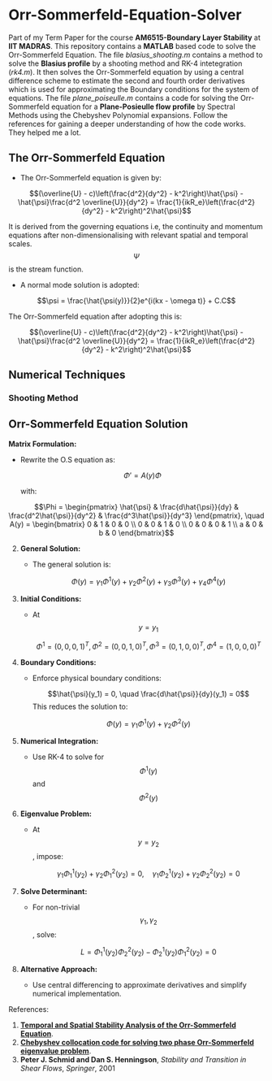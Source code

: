 # Orr-Sommerfeld-Equation-Solver
Part of my Term Paper for the course **AM6515-Boundary Layer Stability** at **IIT MADRAS**.
This repository contains a **MATLAB** based code to solve the Orr-Sommerfeld Equation. 
The file *blasius_shooting.m* contains a method to solve the **Blasius profile** by a shooting method and RK-4 intetegration (*rk4.m*). It then solves the Orr-Sommerfeld equation by using a central difference scheme to estimate the second and fourth order derivatives which is used for approximating the Boundary conditions for the system of equations.
The file *plane_poiseulle.m* contains a code for solving the Orr-Sommerfeld equation for a **Plane-Posieulle flow profile** by Spectral Methods using the Chebyshev Polynomial expansions. 
Follow the references for gaining a deeper understanding of how the code works. They helped me a lot.

## The Orr-Sommerfeld Equation 
- The Orr-Sommerfeld equation is given by:
  
$$(\overline{U} - c)\left(\frac{d^2}{dy^2} - k^2\right)\hat{\psi} - \hat{\psi}\frac{d^2 \overline{U}}{dy^2} = \frac{1}{ikR_e}\left(\frac{d^2}{dy^2} - k^2\right)^2\hat{\psi}$$

It is derived from the governing equations i.e, the continuity and momentum equations after non-dimensionalising with relevant spatial and temporal scales. $$\Psi$$ is the stream function.
- A normal mode solution is adopted:

$$\psi = \frac{\hat{\psi(y)}}{2}e^{i(kx - \omega t)} + C.C$$

The Orr-Sommerfeld equation after adopting this is:

$$(\overline{U} - c)\left(\frac{d^2}{dy^2} - k^2\right)\hat{\psi} - \hat{\psi}\frac{d^2 \overline{U}}{dy^2} = \frac{1}{ikR_e}\left(\frac{d^2}{dy^2} - k^2\right)^2\hat{\psi}$$

## Numerical Techniques
### Shooting Method
## Orr-Sommerfeld Equation Solution

**Matrix Formulation:**  
   - Rewrite the O.S equation as:  
     
     $$\Phi' = A(y)\Phi$$
     
     with:  

  ```math
\Phi = \begin{pmatrix} \hat{\psi} & \frac{d\hat{\psi}}{dy} & \frac{d^2\hat{\psi}}{dy^2} & \frac{d^3\hat{\psi}}{dy^3} \end{pmatrix}, \quad A(y) = \begin{bmatrix} 0 & 1 & 0 & 0 \\ 0 & 0 & 1 & 0 \\ 0 & 0 & 0 & 1 \\ a & 0 & b & 0 \end{bmatrix}
```

  
     

2. **General Solution:**  
   - The general solution is:  
     
     $$\Phi(y) = \gamma_1\Phi^1(y) + \gamma_2\Phi^2(y) + \gamma_3\Phi^3(y) + \gamma_4\Phi^4(y)$$

3. **Initial Conditions:**  
   - At $$y = y_1$$  
   
     $$\Phi^1 = (0, 0, 0, 1)^T, \, \Phi^2 = (0, 0, 1, 0)^T, \, \Phi^3 = (0, 1, 0, 0)^T, \, \Phi^4 = (1, 0, 0, 0)^T$$

4. **Boundary Conditions:**  
   - Enforce physical boundary conditions:  
   
     $$\hat{\psi}(y_1) = 0, \quad \frac{d\hat{\psi}}{dy}(y_1) = 0$$ 
     This reduces the solution to:  
   
     $$\Phi(y) = \gamma_1\Phi^1(y) + \gamma_2\Phi^2(y)$$

5. **Numerical Integration:**  
   - Use RK-4 to solve for $$\Phi^1(y)$$  and $$\Phi^2(y)$$

6. **Eigenvalue Problem:**  
   - At $$y = y_2$$, impose:  
     
     $$\gamma_1\Phi^1_1(y_2) + \gamma_2\Phi^2_1(y_2) = 0, \quad \gamma_1\Phi^1_2(y_2) + \gamma_2\Phi^2_2(y_2) = 0$$

7. **Solve Determinant:**  
   - For non-trivial $$\gamma_1, \gamma_2$$ , solve:  

     $$L = \Phi^1_1(y_2)\Phi^2_2(y_2) - \Phi^1_2(y_2)\Phi^2_1(y_2) = 0$$

8. **Alternative Approach:**  
   - Use central differencing to approximate derivatives and simplify numerical implementation.



References:
1) [**Temporal and Spatial Stability Analysis of the Orr-Sommerfeld Equation**](https://www.cdsimpson.net/2015/04/temporal-and-spatial-stability-analysis.html#:~:text=This%20is%20a%20nonlinear%20ordinary,opposite%20boundary%20conditions%20are%20met).
2) [**Chebyshev collocation code for solving two phase Orr-Sommerfeld eigenvalue problem**](https://in.mathworks.com/matlabcentral/fileexchange/48862-chebyshev-collocation-code-for-solving-two-phase-orr-sommerfeld-eigenvalue-problem).
3) **Peter J. Schmid and Dan S. Henningson**, *Stability and Transition in Shear Flows*, *Springer*, 2001
